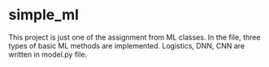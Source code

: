 # simple_ml
This project is just one of the assignment from ML classes. In the file, three types of basic ML methods are implemented. Logistics, DNN, CNN are written in model.py file. 
